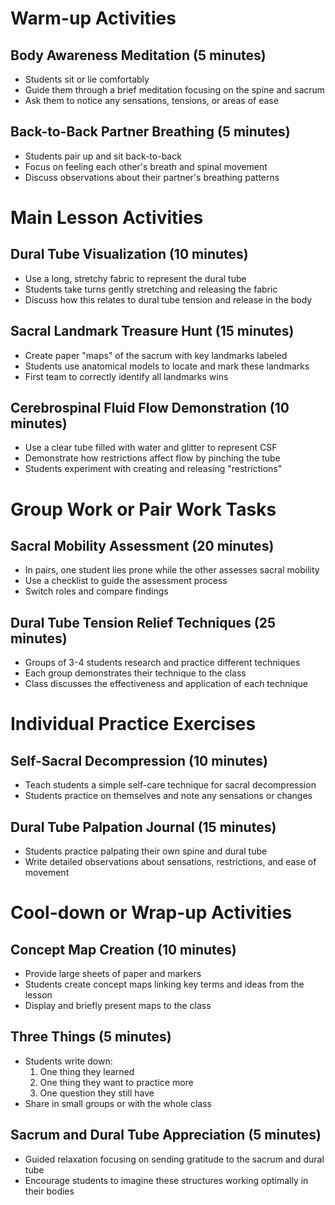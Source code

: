 # Warm-up Activities

## Body Awareness Meditation (5 minutes)
- Students sit or lie comfortably
- Guide them through a brief meditation focusing on the spine and sacrum
- Ask them to notice any sensations, tensions, or areas of ease

## Back-to-Back Partner Breathing (5 minutes)
- Students pair up and sit back-to-back
- Focus on feeling each other's breath and spinal movement
- Discuss observations about their partner's breathing patterns

# Main Lesson Activities

## Dural Tube Visualization (10 minutes)
- Use a long, stretchy fabric to represent the dural tube
- Students take turns gently stretching and releasing the fabric
- Discuss how this relates to dural tube tension and release in the body

## Sacral Landmark Treasure Hunt (15 minutes)
- Create paper "maps" of the sacrum with key landmarks labeled
- Students use anatomical models to locate and mark these landmarks
- First team to correctly identify all landmarks wins

## Cerebrospinal Fluid Flow Demonstration (10 minutes)
- Use a clear tube filled with water and glitter to represent CSF
- Demonstrate how restrictions affect flow by pinching the tube
- Students experiment with creating and releasing "restrictions"

# Group Work or Pair Work Tasks

## Sacral Mobility Assessment (20 minutes)
- In pairs, one student lies prone while the other assesses sacral mobility
- Use a checklist to guide the assessment process
- Switch roles and compare findings

## Dural Tube Tension Relief Techniques (25 minutes)
- Groups of 3-4 students research and practice different techniques
- Each group demonstrates their technique to the class
- Class discusses the effectiveness and application of each technique

# Individual Practice Exercises

## Self-Sacral Decompression (10 minutes)
- Teach students a simple self-care technique for sacral decompression
- Students practice on themselves and note any sensations or changes

## Dural Tube Palpation Journal (15 minutes)
- Students practice palpating their own spine and dural tube
- Write detailed observations about sensations, restrictions, and ease of movement

# Cool-down or Wrap-up Activities

## Concept Map Creation (10 minutes)
- Provide large sheets of paper and markers
- Students create concept maps linking key terms and ideas from the lesson
- Display and briefly present maps to the class

## Three Things (5 minutes)
- Students write down:
  1. One thing they learned
  2. One thing they want to practice more
  3. One question they still have
- Share in small groups or with the whole class

## Sacrum and Dural Tube Appreciation (5 minutes)
- Guided relaxation focusing on sending gratitude to the sacrum and dural tube
- Encourage students to imagine these structures working optimally in their bodies
